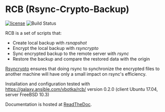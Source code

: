 RCB (Rsync-Crypto-Backup)
=========================
[![license](https://img.shields.io/badge/license-BSD-red.svg)](https://www.freebsd.org/doc/en/articles/bsdl-gpl/article.html) ![Build Status](https://readthedocs.org/projects/redis-c-examples/badge/?version=latest)

RCB is a set of scripts that:

* Create local backup with *rsnapshot*
* Encrypt the local backup with *rsyncrypto*
* Sync encrypted backup to the remote server with *rsync*
* Restore the backup and compare the restored data with the origin

[Rsyncrypto](http://rsyncrypto.lingnu.com/) ensures that doing rsync to synchronize the encrypted files
to another machine will have only a small impact on rsync's efficiency.

Installation and configuration tested with https://galaxy.ansible.com/vbotka/rcb/ version 0.2.0 (client Ubuntu 17.04, server FreeBSD 10.3)

Documentation is hosted at [ReadTheDoc](http://rcb.readthedocs.io/).
